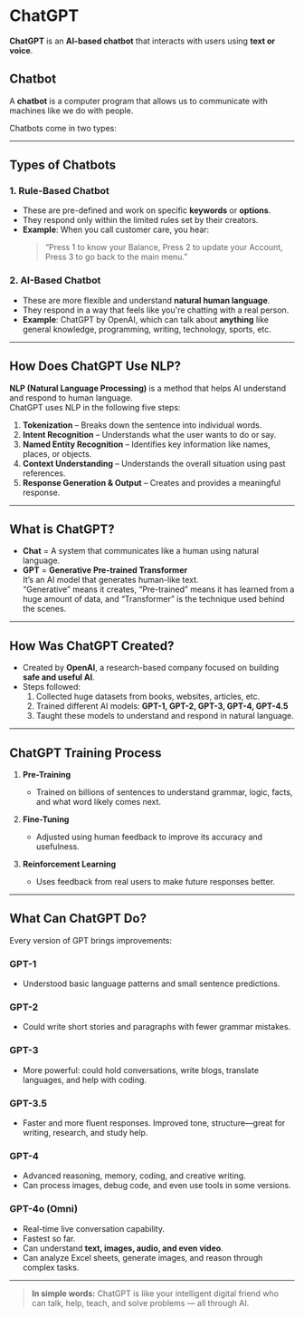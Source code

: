 # ChatGPT

**ChatGPT** is an **AI-based chatbot** that interacts with users using **text or voice**. 

## Chatbot

A **chatbot** is a computer program that allows us to communicate with machines like we do with people.

Chatbots come in two types:

---

## Types of Chatbots

### 1. Rule-Based Chatbot
- These are pre-defined and work on specific **keywords** or **options**.
- They respond only within the limited rules set by their creators.
- **Example**: When you call customer care, you hear:
  > “Press 1 to know your Balance, Press 2 to update your Account, Press 3 to go back to the main menu.”

### 2. AI-Based Chatbot
- These are more flexible and understand **natural human language**.
- They respond in a way that feels like you're chatting with a real person.
- **Example**: ChatGPT by OpenAI, which can talk about **anything** like general knowledge, programming, writing, technology, sports, etc.

---

## How Does ChatGPT Use NLP?

**NLP (Natural Language Processing)** is a method that helps AI understand and respond to human language.  
ChatGPT uses NLP in the following five steps:

1. **Tokenization** – Breaks down the sentence into individual words.
2. **Intent Recognition** – Understands what the user wants to do or say.
3. **Named Entity Recognition** – Identifies key information like names, places, or objects.
4. **Context Understanding** – Understands the overall situation using past references.
5. **Response Generation & Output** – Creates and provides a meaningful response.

---

## What is ChatGPT?

- **Chat** = A system that communicates like a human using natural language.  
- **GPT** = **Generative Pre-trained Transformer**  
  It’s an AI model that generates human-like text.  
  “Generative” means it creates, “Pre-trained” means it has learned from a huge amount of data, and “Transformer” is the technique used behind the scenes.

---

## How Was ChatGPT Created?

- Created by **OpenAI**, a research-based company focused on building **safe and useful AI**.
- Steps followed:
  1. Collected huge datasets from books, websites, articles, etc.
  2. Trained different AI models: **GPT-1, GPT-2, GPT-3, GPT-4, GPT-4.5**
  3. Taught these models to understand and respond in natural language.

---

## ChatGPT Training Process

1. **Pre-Training**  
   - Trained on billions of sentences to understand grammar, logic, facts, and what word likely comes next.

2. **Fine-Tuning**  
   - Adjusted using human feedback to improve its accuracy and usefulness.

3. **Reinforcement Learning**  
   - Uses feedback from real users to make future responses better.

---

## What Can ChatGPT Do?

Every version of GPT brings improvements:

### GPT-1
- Understood basic language patterns and small sentence predictions.

### GPT-2
- Could write short stories and paragraphs with fewer grammar mistakes.

### GPT-3
- More powerful: could hold conversations, write blogs, translate languages, and help with coding.

### GPT-3.5
- Faster and more fluent responses. Improved tone, structure—great for writing, research, and study help.

### GPT-4
- Advanced reasoning, memory, coding, and creative writing.
- Can process images, debug code, and even use tools in some versions.

### GPT-4o (Omni)
- Real-time live conversation capability.
- Fastest so far.
- Can understand **text, images, audio, and even video**.
- Can analyze Excel sheets, generate images, and reason through complex tasks.

---

> **In simple words:** ChatGPT is like your intelligent digital friend who can talk, help, teach, and solve problems — all through AI.

